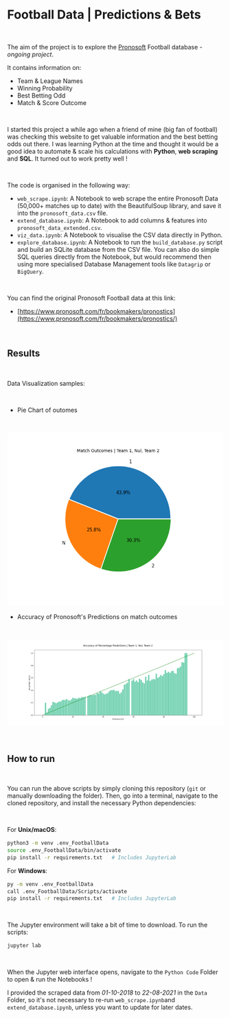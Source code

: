 # Football Data | Predictions & Bets

<br>

The aim of the project is to explore the [Pronosoft](https://www.pronosoft.com/fr/bookmakers/pronostics/) Football database - _ongoing project_.

It contains information on:
- Team & League Names
- Winning Probability
- Best Betting Odd
- Match & Score Outcome

<br>

I started this project a while ago when a friend of mine (big fan of football) was checking this website to get valuable information and the best betting odds out there. I was learning Python at the time and thought it would be a good idea to automate & scale his calculations with **Python**, **web scraping** and **SQL**. It turned out to work pretty well ! 

<br>

The code is organised in the following way:
- `web_scrape.ipynb`: A Notebook to web scrape the entire Pronosoft Data (50,000+ matches up to date) with the BeautifulSoup library, and save it into the `pronosoft_data.csv` file.
- `extend_database.ipynb`: A Notebook to add columns & features into `pronosoft_data_extended.csv`.
- `viz_data.ipynb`: A Notebook to visualise the CSV data directly in Python.
- `explore_database.ipynb`: A Notebook to run the `build_database.py` script and build an SQLite database from the CSV file. You can also do simple SQL queries directly from the Notebook, but would recommend then using more specialised Database Management tools like `Datagrip` or `BigQuery`.

<br>

You can find the original Pronosoft Football data at this link:

- [https://www.pronosoft.com/fr/bookmakers/pronostics](https://www.pronosoft.com/fr/bookmakers/pronostics/)

<br>



## Results

<br>

Data Visualization samples:

<br>

- Pie Chart of outomes

<br>

![Proportion of Outcomes](https://github.com/paulcourty/FootballData/blob/main/Figures/Proportion%20of%20Outcomes.png)

- Accuracy of Pronosoft's Predictions on match outcomes

<br>

![Accuracy of Percentage Predictions](https://github.com/paulcourty/FootballData/blob/main/Figures/Accuracy%20of%20Percentage%20Predictions.png)

<br>



## How to run

<br>

You can run the above scripts by simply cloning this repository (`git` or manually downloading the folder). Then, go into a terminal, navigate to the cloned repository, and install the necessary Python dependencies:

<br>

For **Unix/macOS**:

```sh
python3 -m venv .env_FootballData
source .env_FootballData/bin/activate
pip install -r requirements.txt   # Includes JupyterLab
```

For **Windows**:

```sh
py -m venv .env_FootballData
call .env_FootballData/Scripts/activate
pip install -r requirements.txt   # Includes JupyterLab
```

<br>

The Jupyter environment will take a bit of time to download. To run the scripts:

```sh
jupyter lab
``` 

<br>

When the Jupyter web interface opens, navigate to the `Python Code` Folder to open & run the Notebooks !

I provided the scraped data from _01-10-2018_ to _22-08-2021_ in the `Data` Folder, so it's not necessary to re-run `web_scrape.ipynb`and `extend_database.ipynb`, unless you want to update for later dates.